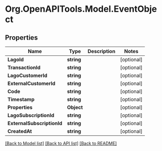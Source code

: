 
# Org.OpenAPITools.Model.EventObject

## Properties

Name | Type | Description | Notes
------------ | ------------- | ------------- | -------------
**LagoId** | **string** |  | [optional] 
**TransactionId** | **string** |  | [optional] 
**LagoCustomerId** | **string** |  | [optional] 
**ExternalCustomerId** | **string** |  | [optional] 
**Code** | **string** |  | [optional] 
**Timestamp** | **string** |  | [optional] 
**Properties** | **Object** |  | [optional] 
**LagoSubscriptionId** | **string** |  | [optional] 
**ExternalSubscriptionId** | **string** |  | [optional] 
**CreatedAt** | **string** |  | [optional] 

[[Back to Model list]](../README.md#documentation-for-models)
[[Back to API list]](../README.md#documentation-for-api-endpoints)
[[Back to README]](../README.md)

